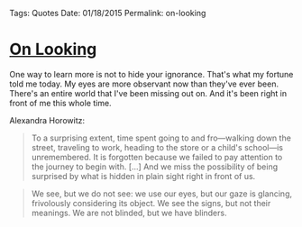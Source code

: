 
Tags: Quotes
Date: 01/18/2015
Permalink: on-looking

# [On Looking](http://pages.simonandschuster.com/onlooking)

One way to learn more is not to hide your ignorance. That's what my fortune told me today. My eyes are more observant now than they've ever been. There's an entire world that I've been missing out on. And it's been right in front of me this whole time.

Alexandra Horowitz:

> To a surprising extent, time spent going to and fro—walking down the street, traveling to work, heading to the store or a child's school—is unremembered. It is forgotten because we failed to pay attention to the journey to begin with. [...] And we miss the possibility of being surprised by what is hidden in plain sight right in front of us.

> We see, but we do not see: we use our eyes, but our gaze is glancing, frivolously considering its object. We see the signs, but not their meanings. We are not blinded, but we have blinders.
